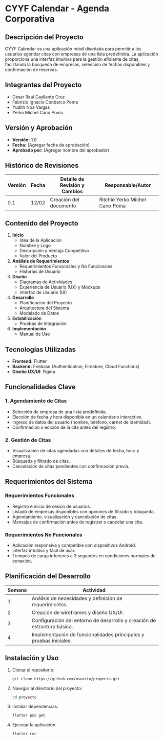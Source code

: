 # CYYF Calendar - Agenda Corporativa

## Descripción del Proyecto
CYYF Calendar es una aplicación móvil diseñada para permitir a los usuarios agendar citas con empresas de una lista predefinida. La aplicación proporciona una interfaz intuitiva para la gestión eficiente de citas, facilitando la búsqueda de empresas, selección de fechas disponibles y confirmación de reservas.

## Integrantes del Proyecto
- Cesar Raul Cayllante Cruz  
- Fabrisio Ignacio Condarco Poma  
- Yudith Noa Vargas  
- Yerko Michel Cano Poma  

## Versión y Aprobación
- **Versión:** 1.0  
- **Fecha:** (Agregar fecha de aprobación)  
- **Aprobado por:** (Agregar nombre del aprobador)  

## Histórico de Revisiones
| Versión | Fecha  | Detalle de Revisión y Cambios | Responsable/Autor |
|---------|--------|--------------------------------|------------------|
| 0.1     | 12/02 | Creación del documento         | Ritchie Yerko Michel Cano Poma |

## Contenido del Proyecto
1. **Inicio**
   - Idea de la Aplicación
   - Nombre y Logo
   - Descripción y Ventaja Competitiva
   - Valor del Producto
2. **Análisis de Requerimientos**
   - Requerimientos Funcionales y No Funcionales
   - Historias de Usuario
3. **Diseño**
   - Diagramas de Actividades
   - Experiencia de Usuario (UX) y Mockups
   - Interfaz de Usuario (UI)
4. **Desarrollo**
   - Planificación del Proyecto
   - Arquitectura del Sistema
   - Modelado de Datos
5. **Estabilización**
   - Pruebas de Integración
6. **Implementación**
   - Manual de Uso

## Tecnologías Utilizadas
- **Frontend:** Flutter
- **Backend:** Firebase (Authentication, Firestore, Cloud Functions)
- **Diseño UX/UI:** Figma

## Funcionalidades Clave
### 1. Agendamiento de Citas
- Selección de empresa de una lista predefinida.
- Elección de fecha y hora disponible en un calendario interactivo.
- Ingreso de datos del usuario (nombre, teléfono, carnet de identidad).
- Confirmación o edición de la cita antes del registro.

### 2. Gestión de Citas
- Visualización de citas agendadas con detalles de fecha, hora y empresa.
- Búsqueda y filtrado de citas.
- Cancelación de citas pendientes con confirmación previa.

## Requerimientos del Sistema
### Requerimientos Funcionales
- Registro e inicio de sesión de usuarios.
- Listado de empresas disponibles con opciones de filtrado y búsqueda.
- Agendamiento, visualización y cancelación de citas.
- Mensajes de confirmación antes de registrar o cancelar una cita.

### Requerimientos No Funcionales
- Aplicación responsiva y compatible con dispositivos Android.
- Interfaz intuitiva y fácil de usar.
- Tiempos de carga inferiores a 3 segundos en condiciones normales de conexión.

## Planificación del Desarrollo
| Semana | Actividad |
|--------|-----------|
| 1 | Análisis de necesidades y definición de requerimientos. |
| 2 | Creación de wireframes y diseño UX/UI. |
| 3 | Configuración del entorno de desarrollo y creación de estructura básica. |
| 4 | Implementación de funcionalidades principales y pruebas iniciales. |

## Instalación y Uso
1. Clonar el repositorio:  
   ```bash
   git clone https://github.com/usuario/proyecto.git
   ```
2. Navegar al directorio del proyecto:
   ```bash
   cd proyecto
   ```
3. Instalar dependencias:
   ```bash
   flutter pub get
   ```
4. Ejecutar la aplicación:
   ```bash
   flutter run
   ```


